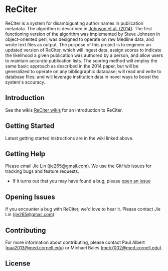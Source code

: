 # ReCiter

ReCiter is a system for disambiguating author names in publication metadata. The algorithm is described in [Johnson et al. (2014)](https://www.ncbi.nlm.nih.gov/pubmed/24694772). The first functioning version of the algorithm was implemented by Steve Johnson in object-oriented perl, was designed to operate on raw Medline data, and wrote text files as output. The purpose of this project is to engineer an updated version of ReCiter, which will ingest data, assign scores to indicate the likelihood a given publication was authored by a person, and allow users to maintain accurate publication lists. The scoring method will employ the same basic approach as described in the 2014 paper, but will be generalized to operate on any bibliographic database; will read and write to database files; and will leverage institution data in novel ways to boost the system's accuracy..

## Introduction

See the wikis [ReCiter wikis](https://github.com/wcmc-its/ReCiter/wiki) for an introduction to ReCiter.

## Getting Started
Latest getting started instructions are in the wiki linked above.

<!--1. Install [jdk 8](http://www.oracle.com/technetwork/java/javase/downloads/index-jsp-138363.html) or higher.
2. Import project into Eclipse, Intellij or your favorite IDE.
3. Clone the project into your local workspace by `git clone https://github.com/wcmc-its/ReCiter.git`.
4. Install the latest version of [MongoDB](https://www.mongodb.com/download-center).

More work needs to be done on the following:
5. Create a script to download data from PubMed and Scopus into MongoDB.
-->
## Getting Help

Please email Jie Lin (jie265@gmail.com). We use the GitHub issues for tracking bugs and feature requests.

- If it turns out that you may have found a bug, please [open an issue](#opening-issues)

## Opening Issues

If you encounter a bug with ReCiter, we'd love to hear it. Please contact Jie Lin (jie265@gmail.com).

## Contributing

For more information about contributing, please contact Paul Albert (paa2013@med.cornell.edu) or Michael Bales (meb7002@med.cornell.edu).

## License
